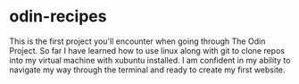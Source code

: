 # odin-recipes
This is the first project you'll encounter when going through The Odin Project.
So far I have learned how to use linux along with git to clone repos into my virtual machine
with xubuntu installed. I am confident in my ability to navigate my way through the terminal and 
ready to create my first website.